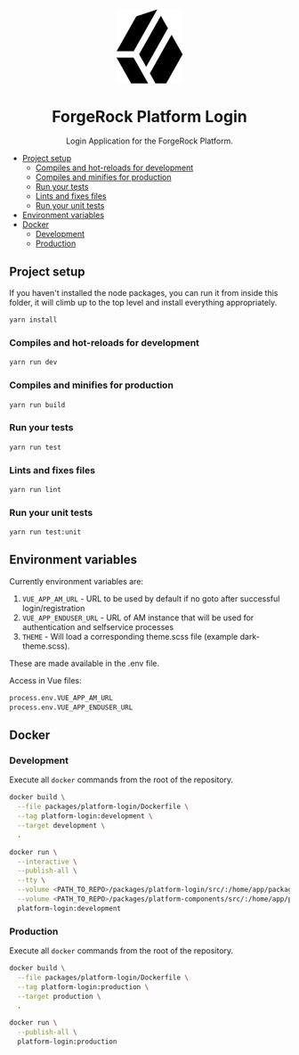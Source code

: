 <div align="center">
  <img width="120" src="logo.png">
  <h1>ForgeRock Platform Login</h1>
  Login Application for the ForgeRock Platform.
  <p>
</div>

- [Project setup](#project-setup)
  - [Compiles and hot-reloads for development](#compiles-and-hot-reloads-for-development)
  - [Compiles and minifies for production](#compiles-and-minifies-for-production)
  - [Run your tests](#run-your-tests)
  - [Lints and fixes files](#lints-and-fixes-files)
  - [Run your unit tests](#run-your-unit-tests)
- [Environment variables](#environment-variables)
- [Docker](#docker)
  - [Development](#development)
  - [Production](#production)

## Project setup

If you haven't installed the node packages, you can run it from inside this folder, it will climb up to the top level and install everything appropriately.

```sh
yarn install
```

### Compiles and hot-reloads for development

```sh
yarn run dev
```

### Compiles and minifies for production

```sh
yarn run build
```

### Run your tests

```sh
yarn run test
```

### Lints and fixes files

```sh
yarn run lint
```

### Run your unit tests

```sh
yarn run test:unit
```

## Environment variables

Currently environment variables are:

1) `VUE_APP_AM_URL` - URL to be used by default if no goto after successful login/registration
1) `VUE_APP_ENDUSER_URL` - URL of AM instance that will be used for authentication and selfservice processes
1) `THEME` - Will load a corresponding theme.scss file (example dark-theme.scss).

These are made available in the .env file.

Access in Vue files:

```sh
process.env.VUE_APP_AM_URL
process.env.VUE_APP_ENDUSER_URL
```

## Docker

### Development

Execute all `docker` commands from the root of the repository.

```sh
docker build \
  --file packages/platform-login/Dockerfile \
  --tag platform-login:development \
  --target development \
  .
```

```sh
docker run \
  --interactive \
  --publish-all \
  --tty \
  --volume <PATH_TO_REPO>/packages/platform-login/src/:/home/app/packages/platform-login/src \
  --volume <PATH_TO_REPO>/packages/platform-components/src/:/home/app/packages/platform-components/src \
  platform-login:development
```

### Production

Execute all `docker` commands from the root of the repository.

```sh
docker build \
  --file packages/platform-login/Dockerfile \
  --tag platform-login:production \
  --target production \
  .
```

```sh
docker run \
  --publish-all \
  platform-login:production
```
